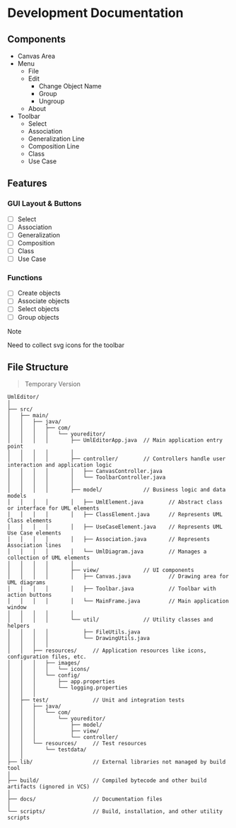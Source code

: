 # Development Documentation

## Components

- Canvas Area
- Menu
  - File
  - Edit
    - Change Object Name
    - Group
    - Ungroup
  - About
- Toolbar
  - Select
  - Association
  - Generalization Line
  - Composition Line
  - Class
  - Use Case

## Features

### GUI Layout & Buttons

- [ ] Select
- [ ] Association
- [ ] Generalization
- [ ] Composition
- [ ] Class
- [ ] Use Case

### Functions

- [ ] Create objects
- [ ] Associate objects
- [ ] Select objects
- [ ] Group objects

> [!NOTE]
> Need to collect svg icons for the toolbar

## File Structure 

> Temporary Version

```plaintext
UmlEditor/
│
├── src/
│   ├── main/
│   │   ├── java/
│   │   │   ├── com/
│   │   │   │   └── youreditor/
│   │   │   │       ├── UmlEditorApp.java  // Main application entry point
│   │   │   │       │
│   │   │   │       ├── controller/        // Controllers handle user interaction and application logic
│   │   │   │       │   ├── CanvasController.java
│   │   │   │       │   └── ToolbarController.java
│   │   │   │       │
│   │   │   │       ├── model/             // Business logic and data models
│   │   │   │       │   ├── UmlElement.java        // Abstract class or interface for UML elements
│   │   │   │       │   ├── ClassElement.java      // Represents UML Class elements
│   │   │   │       │   ├── UseCaseElement.java    // Represents UML Use Case elements
│   │   │   │       │   ├── Association.java       // Represents Association lines
│   │   │   │       │   └── UmlDiagram.java        // Manages a collection of UML elements
│   │   │   │       │
│   │   │   │       ├── view/              // UI components
│   │   │   │       │   ├── Canvas.java            // Drawing area for UML diagrams
│   │   │   │       │   ├── Toolbar.java           // Toolbar with action buttons
│   │   │   │       │   └── MainFrame.java         // Main application window
│   │   │   │       │
│   │   │   │       └── util/              // Utility classes and helpers
│   │   │   │           ├── FileUtils.java
│   │   │   │           └── DrawingUtils.java
│   │   │   │
│   │   ├── resources/     // Application resources like icons, configuration files, etc.
│   │   │   ├── images/
│   │   │   │   └── icons/
│   │   │   └── config/
│   │   │       ├── app.properties
│   │   │       └── logging.properties
│   │   │
│   ├── test/              // Unit and integration tests
│   │   ├── java/
│   │   │   └── com/
│   │   │       └── youreditor/
│   │   │           ├── model/
│   │   │           ├── view/
│   │   │           └── controller/
│   │   └── resources/     // Test resources
│   │       └── testdata/
│   │
├── lib/                   // External libraries not managed by build tool
│
├── build/                 // Compiled bytecode and other build artifacts (ignored in VCS)
│
├── docs/                  // Documentation files
│
└── scripts/               // Build, installation, and other utility scripts

```